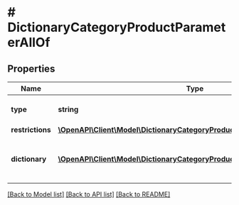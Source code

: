 # # DictionaryCategoryProductParameterAllOf

## Properties

Name | Type | Description | Notes
------------ | ------------- | ------------- | -------------
**type** | **string** |  | [optional] [default to 'dictionary']
**restrictions** | [**\OpenAPI\Client\Model\DictionaryCategoryProductParameterAllOfRestrictions**](DictionaryCategoryProductParameterAllOfRestrictions.md) |  | [optional] 
**dictionary** | [**\OpenAPI\Client\Model\DictionaryCategoryProductParameterAllOfDictionary[]**](DictionaryCategoryProductParameterAllOfDictionary.md) | Defines the values accepted for this parameter. | [optional] 

[[Back to Model list]](../../README.md#documentation-for-models) [[Back to API list]](../../README.md#documentation-for-api-endpoints) [[Back to README]](../../README.md)


